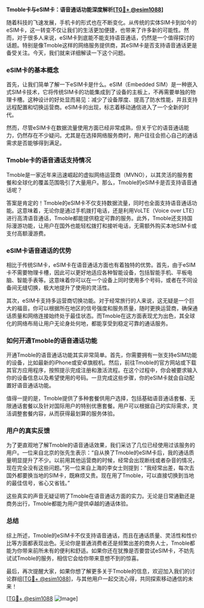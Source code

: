 **Tmoble卡与eSIM卡：语音通话功能深度解析[[TG💪+ @esim1088](https://t.me/s/esim1088)]**

随着科技的飞速发展，手机卡的形式也在不断变化。从传统的实体SIM卡到如今的eSIM卡，这一转变不仅让我们的生活更加便捷，也带来了许多新的可能性。然而，对于很多人来说，eSIM卡到底能不能支持语音通话，仍然是一个值得探讨的话题。特别是像Tmoble这样的网络服务提供商，其eSIM卡是否支持语音通话更是备受关注。今天，我们就来详细解读一下这个问题。

### eSIM卡的基本概念

首先，让我们简单了解一下eSIM卡是什么。eSIM（Embedded SIM）是一种嵌入式SIM卡技术，它将传统SIM卡的功能集成到了设备的主板上，不再需要单独的物理卡槽。这种设计的好处显而易见：减少了设备厚度、提高了防水性能，并且支持远程配置和切换运营商。eSIM卡的出现，标志着移动通信进入了一个全新的时代。

然而，尽管eSIM卡在数据流量使用方面已经非常成熟，但关于它的语音通话能力，仍然存在不少疑问。尤其是在选择网络服务商时，用户往往会担心自己的通话需求是否能够得到满足。

### Tmoble卡的语音通话支持情况

Tmoble是一家近年来迅速崛起的虚拟网络运营商（MVNO），以其灵活的服务套餐和全球化的覆盖范围吸引了大量用户。那么，Tmoble的eSIM卡是否支持语音通话呢？

答案是肯定的！Tmoble的eSIM卡不仅支持数据流量，同时也全面支持语音通话功能。这意味着，无论你是通过手机拨打电话，还是利用VoLTE（Voice over LTE）进行高清语音通话，Tmoble都能提供稳定可靠的服务。此外，Tmoble还支持国际漫游功能，让用户在国外也能轻松拨打和接听电话，无需额外购买本地SIM卡或支付高额漫游费。

### eSIM卡语音通话的优势

相比于传统SIM卡，eSIM卡在语音通话方面也有着独特的优势。首先，由于eSIM卡不需要物理卡槽，因此可以更好地适应各种智能设备，包括智能手机、平板电脑、智能手表等。这意味着你可以在一个设备上同时使用多个号码，或者在不同设备间无缝切换，极大地提升了使用的灵活性。

其次，eSIM卡支持多运营商切换功能。对于经常旅行的人来说，这无疑是一个巨大的福音。你可以根据所在地区的信号强度和服务质量，随时更换运营商，确保通话质量和网络连接始终处于最佳状态。而Tmoble在这方面表现尤为出色，其全球化的网络布局让用户无论身处何地，都能享受到稳定可靠的通话服务。

### 如何开通Tmoble的语音通话功能

开通Tmoble的语音通话功能其实非常简单。首先，你需要拥有一张支持eSIM功能的设备，比如最新的iPhone或安卓旗舰机。然后，前往Tmoble的官方网站或下载其官方应用程序，按照提示完成注册和激活流程。在这个过程中，你会被要求输入你的设备信息以及希望使用的号码。一旦完成这些步骤，你的eSIM卡就会自动配置好语音通话功能。

值得一提的是，Tmoble提供了多种套餐供用户选择，包括基础语音通话套餐、无限通话套餐以及针对国际用户的特别优惠套餐。用户可以根据自己的实际需求，灵活调整套餐内容，从而获得最划算的服务体验。

### 用户的真实反馈

为了更直观地了解Tmoble的语音通话效果，我们采访了几位已经使用过该服务的用户。一位来自北京的张先生表示：“自从换了Tmoble的eSIM卡后，我的通话质量明显提升了不少。以前用其他运营商的时候，经常会出现断线或者杂音的情况，现在完全没有这些问题。”另一位来自上海的李女士则提到：“我经常出差，每次去国外都要换当地的SIM卡，既麻烦又贵。现在用了Tmoble，可以直接切换到当地的最佳信号，省心又省钱。”

这些真实的声音无疑证明了Tmoble在语音通话方面的实力。无论是日常通勤还是商务出行，Tmoble都能为用户提供卓越的通话体验。

### 总结

综上所述，Tmoble的eSIM卡不仅支持语音通话，而且在通话质量、灵活性和性价比等方面都表现出色。无论你是普通消费者还是频繁出差的商务人士，Tmoble都能为你带来前所未有的便利和舒适。如果你还在犹豫是否要尝试eSIM卡，不妨先试试Tmoble的服务，相信它会给你带来意想不到的惊喜。

最后，再次提醒大家，如果你想了解更多关于Tmoble的信息，欢迎加入我们的讨论群组[[TG💪+ @esim1088](https://t.me/s/esim1088)]，与其他用户一起交流心得，共同探索移动通信的未来！

[[TG💪+ @esim1088](https://t.me/s/esim1088) ![Image](https://i.postimg.cc/4NQfJmqS/Snipaste-2025-05-13-00-14-12.png)]